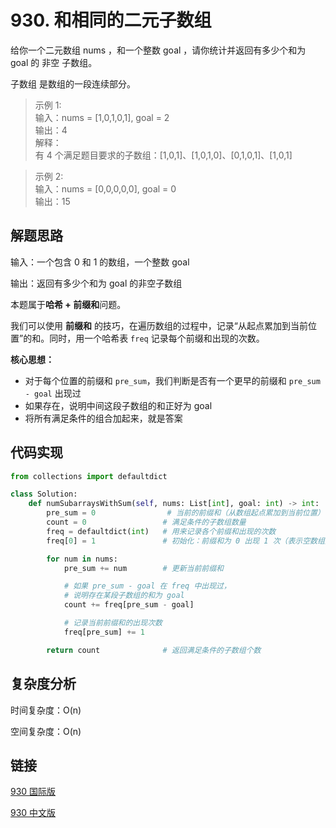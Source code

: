 # 930. 和相同的二元子数组 <Badge type="warning" text="Medium" />

给你一个二元数组 nums ，和一个整数 goal ，请你统计并返回有多少个和为 goal 的 非空 子数组。

子数组 是数组的一段连续部分。

>示例 1:  
输入：nums = [1,0,1,0,1], goal = 2  
输出：4  
解释：  
有 4 个满足题目要求的子数组：[1,0,1]、[1,0,1,0]、[0,1,0,1]、[1,0,1]

>示例 2:  
输入：nums = [0,0,0,0,0], goal = 0  
输出：15   

## 解题思路
输入：一个包含 0 和 1 的数组，一个整数 goal

输出：返回有多少个和为 goal 的非空子数组

本题属于**哈希 + 前缀和**问题。

我们可以使用 **前缀和** 的技巧，在遍历数组的过程中，记录“从起点累加到当前位置”的和。同时，用一个哈希表 `freq` 记录每个前缀和出现的次数。

**核心思想：**  
- 对于每个位置的前缀和 `pre_sum`，我们判断是否有一个更早的前缀和 `pre_sum - goal` 出现过
- 如果存在，说明中间这段子数组的和正好为 goal
- 将所有满足条件的组合加起来，就是答案

## 代码实现

```python
from collections import defaultdict

class Solution:
    def numSubarraysWithSum(self, nums: List[int], goal: int) -> int:
        pre_sum = 0                # 当前的前缀和（从数组起点累加到当前位置）
        count = 0                 # 满足条件的子数组数量
        freq = defaultdict(int)   # 用来记录各个前缀和出现的次数
        freq[0] = 1               # 初始化：前缀和为 0 出现 1 次（表示空数组）

        for num in nums:
            pre_sum += num        # 更新当前前缀和

            # 如果 pre_sum - goal 在 freq 中出现过，
            # 说明存在某段子数组的和为 goal
            count += freq[pre_sum - goal]

            # 记录当前前缀和的出现次数
            freq[pre_sum] += 1

        return count              # 返回满足条件的子数组个数
```

## 复杂度分析

时间复杂度：O(n)

空间复杂度：O(n)

## 链接

[930 国际版](https://leetcode.com/problems/binary-subarrays-with-sum/)

[930 中文版](https://leetcode.cn/problems/binary-subarrays-with-sum/)
